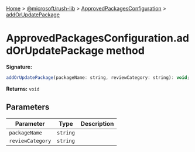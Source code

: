 [Home](./index) &gt; [@microsoft/rush-lib](./rush-lib.md) &gt; [ApprovedPackagesConfiguration](./rush-lib.approvedpackagesconfiguration.md) &gt; [addOrUpdatePackage](./rush-lib.approvedpackagesconfiguration.addorupdatepackage.md)

# ApprovedPackagesConfiguration.addOrUpdatePackage method


**Signature:**
```javascript
addOrUpdatePackage(packageName: string, reviewCategory: string): void;
```
**Returns:** `void`

## Parameters

|  Parameter | Type | Description |
|  --- | --- | --- |
|  `packageName` | `string` |  |
|  `reviewCategory` | `string` |  |

